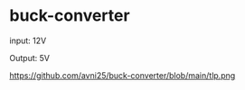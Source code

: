 # buck-converter

input: 12V

Output: 5V



https://github.com/avni25/buck-converter/blob/main/tlp.png
















